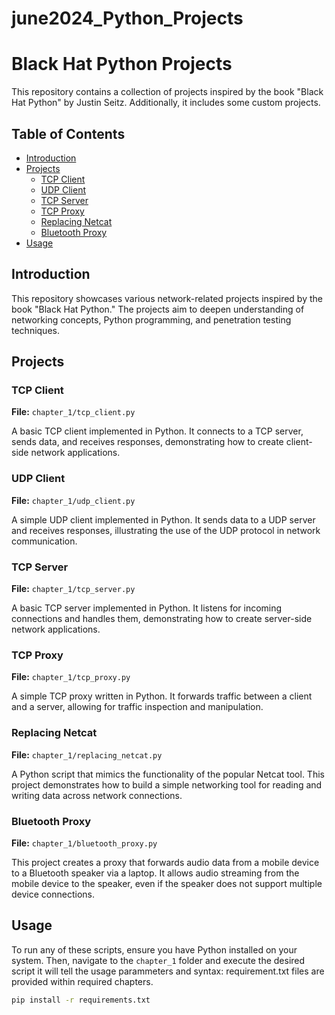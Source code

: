 # june2024_Python_Projects
# Black Hat Python Projects

This repository contains a collection of projects inspired by the book "Black Hat Python" by Justin Seitz. Additionally, it includes some custom projects.

## Table of Contents

- [Introduction](#introduction)
- [Projects](#projects)
  - [TCP Client](#tcp-client)
  - [UDP Client](#udp-client)
  - [TCP Server](#tcp-server)
  - [TCP Proxy](#tcp-proxy)
  - [Replacing Netcat](#replacing-netcat)  
  - [Bluetooth Proxy](#bluetooth-proxy)
- [Usage](#usage)

## Introduction

This repository showcases various network-related projects inspired by the book "Black Hat Python." The projects aim to deepen understanding of networking concepts, Python programming, and penetration testing techniques.

## Projects
### TCP Client

**File:** `chapter_1/tcp_client.py`

A basic TCP client implemented in Python. It connects to a TCP server, sends data, and receives responses, demonstrating how to create client-side network applications.

### UDP Client

**File:** `chapter_1/udp_client.py`

A simple UDP client implemented in Python. It sends data to a UDP server and receives responses, illustrating the use of the UDP protocol in network communication.

### TCP Server

**File:** `chapter_1/tcp_server.py`

A basic TCP server implemented in Python. It listens for incoming connections and handles them, demonstrating how to create server-side network applications.
### TCP Proxy

**File:** `chapter_1/tcp_proxy.py`

A simple TCP proxy written in Python. It forwards traffic between a client and a server, allowing for traffic inspection and manipulation.

### Replacing Netcat

**File:** `chapter_1/replacing_netcat.py`

A Python script that mimics the functionality of the popular Netcat tool. This project demonstrates how to build a simple networking tool for reading and writing data across network connections.

### Bluetooth Proxy

**File:** `chapter_1/bluetooth_proxy.py`

This project creates a proxy that forwards audio data from a mobile device to a Bluetooth speaker via a laptop. It allows audio streaming from the mobile device to the speaker, even if the speaker does not support multiple device connections.

## Usage

To run any of these scripts, ensure you have Python installed on your system. Then, navigate to the `chapter_1` folder and execute the desired script it will tell the usage parammeters and syntax:
requirement.txt files are provided within required chapters.

```Bash
pip install -r requirements.txt
```

